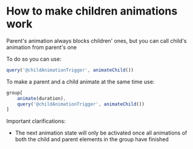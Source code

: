 # How to make children animations work

Parent's animation always blocks children' ones, but you can call child's animation from parent's one

To do so you can use:
``` TypeScript
query('@childAnimationTrigger', animateChild())
```

To make a parent and a child animate at the same time use:
``` TypeScript
group[
	animate(duration),
	query('@childAnimationTrigger', animateChild())
]
```
Important clarifications: 
- The next animation state will only be activated once all animations of both the child and parent elements in the group have finished